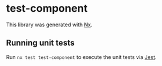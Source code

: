 # test-component

This library was generated with [Nx](https://nx.dev).

## Running unit tests

Run `nx test test-component` to execute the unit tests via [Jest](https://jestjs.io).
